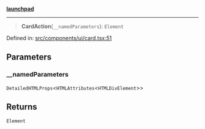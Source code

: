 [**launchpad**](index.md)

***

> **CardAction**(`__namedParameters`): `Element`

Defined in: [src/components/ui/card.tsx:51](https://github.com/victorbratov/launchpad/blob/6dd13cd77753e59ec2a031fc7279545899826925/src/components/ui/card.tsx#L51)

## Parameters

### \_\_namedParameters

`DetailedHTMLProps`\<`HTMLAttributes`\<`HTMLDivElement`\>\>

## Returns

`Element`
